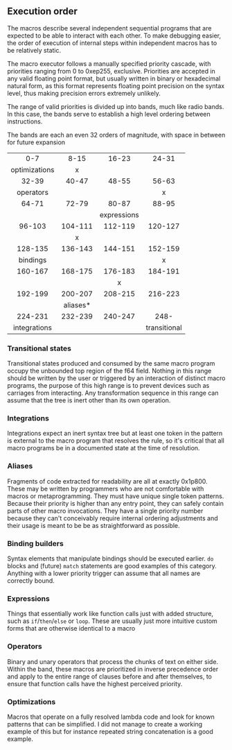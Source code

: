 ## Execution order

The macros describe several independent sequential programs that are expected to be able to interact with each other. To make debugging easier, the order of execution of internal steps within independent macros has to be relatively static.

The macro executor follows a manually specified priority cascade, with priorities ranging from 0 to 0xep255, exclusive. Priorities are accepted in any valid floating point format, but usually written in binary or hexadecimal natural form, as this format represents floating point precision on the syntax level, thus making precision errors extremely unlikely.

The range of valid priorities is divided up into bands, much like radio bands. In this case, the bands serve to establish a high level ordering between instructions.

The bands are each an even 32 orders of magnitude, with space in between for future expansion

|               |          |             |              |
| :-----------: | :------: | :---------: | :----------: |
|      0-7      |   8-15   |    16-23    |    24-31     |
| optimizations |    x     |             |              |
|     32-39     |  40-47   |    48-55    |    56-63     |
|   operators   |          |             |      x       |
|     64-71     |  72-79   |    80-87    |    88-95     |
|               |          | expressions |              |
|    96-103     | 104-111  |   112-119   |   120-127    |
|               |    x     |             |              |
|    128-135    | 136-143  |   144-151   |   152-159    |
|   bindings    |          |             |      x       |
|    160-167    | 168-175  |   176-183   |   184-191    |
|               |          |      x      |              |
|    192-199    | 200-207  |   208-215   |   216-223    |
|               | aliases* |             |              |
|    224-231    | 232-239  |   240-247   |     248-     |
| integrations  |          |             | transitional |

### Transitional states

Transitional states produced and consumed by the same macro program occupy the unbounded top region of the f64 field. Nothing in this range should be written by the user or triggered by an interaction of distinct macro programs, the purpose of this high range is to prevent devices such as carriages from interacting. Any transformation sequence in this range can assume that the tree is inert other than its own operation.

### Integrations

Integrations expect an inert syntax tree but at least one token in the pattern is external to the macro program that resolves the rule, so it's critical that all macro programs be in a documented state at the time of resolution.

### Aliases

Fragments of code extracted for readability are all at exactly 0x1p800. These may be written by programmers who are not comfortable with macros or metaprogramming. They must have unique single token patterns. Because their priority is higher than any entry point, they can safely contain parts of other macro invocations. They have a single priority number because they can't conceivably require internal ordering adjustments and their usage is meant to be be as straightforward as possible.

### Binding builders

Syntax elements that manipulate bindings should be executed earlier. `do` blocks and (future) `match` statements are good examples of this category. Anything with a lower priority trigger can assume that all names are correctly bound.

### Expressions

Things that essentially work like function calls just with added structure, such as `if`/`then`/`else` or `loop`. These are usually just more intuitive custom forms that are otherwise identical to a macro

### Operators

Binary and unary operators that process the chunks of text on either side. Within the band, these macros are prioritized in inverse precedence order and apply to the entire range of clauses before and after themselves, to ensure that function calls have the highest perceived priority.

### Optimizations

Macros that operate on a fully resolved lambda code and look for known patterns that can be simplified. I did not manage to create a working example of this but for instance repeated string concatenation is a good example.